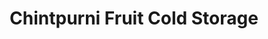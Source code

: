 ---
title: "Chintpurni Fruit Cold Storage"
url: /jalalabad/chintpurni-fruit-cold-storage/
shop: wholesale
---